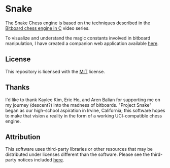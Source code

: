 <!-- Makefile -->
<!-- Copyright (c) 2024 Ishan Pranav -->
<!-- Licensed under the MIT license. -->

# Snake

The Snake Chess engine is based on the techniques described in the
[Bitboard chess engine in C](https://youtu.be/QUNP-UjujBM) video series.

To visualize and understand the magic constants involved in bitboard
manipulation, I have created a companion web application available
[here](https://ishanpranav.github.io/snake-chess/).

## License

This repository is licensed with the [MIT](LICENSE.txt) license.

## Thanks

I'd like to thank Kaylee Kim, Eric Ho, and Aren Balian for supporting me on my
journey (descent?) into the madness of bitboards. "Project Snake" began as our
high-school aspiration in Irvine, California; this software hopes to make that
vision a reality in the form of a working UCI-compatible chess engine.

## Attribution

This software uses third-party libraries or other resources that may be
distributed under licenses different than the software. Please see the
third-party notices included [here](THIRD-PARTY-NOTICES.md).
